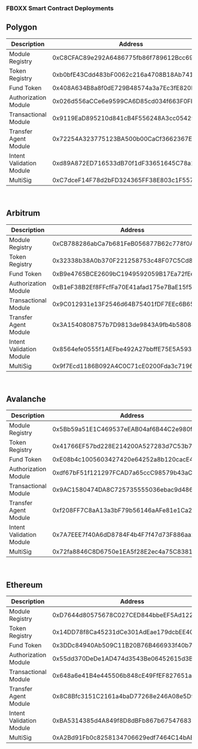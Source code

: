 ### FBOXX Smart Contract Deployments

<h2>Polygon</h2>
<table>
<thead>
<th>Description</th>
<th>Address</th>
</thead>
<tbody>
<tr>
<td>Module Registry</td><td>0xC8CFAC89e292A6486775fb86f789612Bcc692C7d</td>
</tr>
<tr>
<td>Token Registry</td><td>0xb0bfE43Cdd483bF0062c216a4708B18Ab741Ba16</td>
</tr>
<tr>
<td>Fund Token</td><td>0x408A634B8a8f0dE729B48574a3a7Ec3fE820B00A</td>
</tr>
<tr>
<td>Authorization Module</td><td>0x026d556aCCe6e9599CA6D85cd034f663F0FFE2BD</td>
</tr>
<tr>
<td>Transactional Module</td><td>0x9119EaD895210d841cB4F556248A3cc054294fB0</td>
</tr>
<tr>
<td>Transfer Agent Module</td><td>0x72254A323775123BA500b00CaCf3662367Ef52fa</td>
</tr>
<tr>
<td>Intent Validation Module</td><td>0xd89A872ED716533dB70f1dF33651645C78a185e6</td>
</tr>
<tr>
<td>MultiSig</td><td>0xC7dceF14F78d2bFD324365FF38E803c1F5578F3e </td>
</tr>
</tbody>
</table>
<br/>
<h2>Arbitrum</h2>
<table>
<thead>
<th>Description</th>
<th>Address</th>
</thead>
<tbody>
<tr>
<td>Module Registry</td><td>0xCB788286abCa7b681FeB056877B62c778f0A37df</td>
</tr>
<tr>
<td>Token Registry</td><td>0x32338b38A0b370F221258753c48F07C5Cd89CA68</td>
</tr>
<tr>
<td>Fund Token</td><td>0xB9e4765BCE2609bC1949592059B17Ea72fEe6C6A</td>
</tr>
<tr>
<td>Authorization Module</td><td>0xB1eF38B2Ef8FFcfFa70E41afad175e7BaE15f517</td>
</tr>
<tr>
<td>Transactional Module</td><td>0x9C012931e13F2546d64B75401fDF7EEc6B651CBD</td>
</tr>
<tr>
<td>Transfer Agent Module</td><td>0x3A1540808757b7D9813de9843A9fb4b580844745</td>
</tr>
<tr>
<td>Intent Validation Module</td><td>0x8564efe0555f1AEFbe492A27bbffE75E5A593A15</td>
</tr>
<tr>
<td>MultiSig</td><td>0x9f7Ecd1186B092A4C0C71cE0200Fda3c7196854b</td>
</tr>
</tbody>
</table>
<br/>
<h2>Avalanche</h2>
<table>
<thead>
<th>Description</th>
<th>Address</th>
</thead>
<tbody>
<tr>
<td>Module Registry</td><td>0x5Bb59a51E1C469537eEAB04af6B44C2e980fBa5c</td>
</tr>
<tr>
<td>Token Registry</td><td>0x41766EF57bd228E214200A527283d7C53b73C729</td>
</tr>
<tr>
<td>Fund Token</td><td>0xE08b4c1005603427420e64252a8b120cacE4D122</td>
</tr>
<tr>
<td>Authorization Module</td><td>0xdf67bF51f121297FCAD7a65ccC98579b43aC6C56</td>
</tr>
<tr>
<td>Transactional Module</td><td>0x9AC1580474DA8C725735555036ebac9d486E47f3</td>
</tr>
<tr>
<td>Transfer Agent Module</td><td>0xf208FF7C8aA13a3bF79b56146aAFe81e1Ca27044</td>
</tr>
<tr>
<td>Intent Validation Module</td><td>0x7A7EEE7f40A6dD8784F4b4F7f47d73F886aa2682</td>
</tr>
<tr>
<td>MultiSig</td><td>0x72fa8846C8D6750e1EA5f28E2ec4a75C838117E3</td>
</tr>
</tbody>
</table>
<br/>
<h2>Ethereum</h2>
<table>
<thead>
<th>Description</th>
<th>Address</th>
</thead>
<tbody>
<tr>
<td>Module Registry</td><td>0xD7644d80575678C027CED844bbeEF5Ad12277d40</td>
</tr>
<tr>
<td>Token Registry</td><td>0x14DD78f8Ca45231dCe301AdEae179dcbEE40427E</td>
</tr>
<tr>
<td>Fund Token</td><td>0x3DDc84940Ab509C11B20B76B466933f40b750dc9</td>
</tr>
<tr>
<td>Authorization Module</td><td>0x55dd370DeDe1AD474d3543Be06452615d3B5b162</td>
</tr>
<tr>
<td>Transactional Module</td><td>0x648a6e41B4e445506b848cE49FfEF827651ab4f5</td>
</tr>
<tr>
<td>Transfer Agent Module</td><td>0x8C8Bfc3151C2161a4baD77268e246A08e5D9c666</td>
</tr>
<tr>
<td>Intent Validation Module</td><td>0xBA5314385d4A849f8D8dBFb867b67547683F8a93</td>
</tr>
<tr>
<td>MultiSig</td><td>0xA2Bd91Fb0c8258134706629edf7464C14bAB8b66</td>
</tr>
</tbody>
</table>
